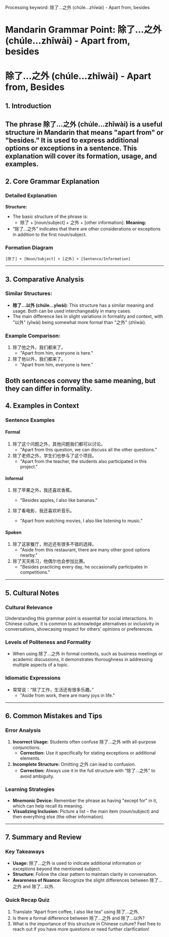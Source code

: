 Processing keyword: 除了...之外 (chúle...zhīwài) - Apart from, besides
# Mandarin Grammar Point: 除了...之外 (chúle...zhīwài) - Apart from, besides
# 除了...之外 (chúle...zhīwài) - Apart from, Besides
## 1. Introduction
The phrase 除了...之外 (chúle...zhīwài) is a useful structure in Mandarin that means "apart from" or "besides." It is used to express additional options or exceptions in a sentence. This explanation will cover its formation, usage, and examples.
---
## 2. Core Grammar Explanation
### Detailed Explanation
**Structure:** 
- The basic structure of the phrase is:
  - 除了 + [noun/subject] + 之外 + [other information].
**Meaning:**
- “除了...之外” indicates that there are other considerations or exceptions in addition to the first noun/subject.
### Formation Diagram
```
[除了] + [Noun/Subject] + [之外] + [Sentence/Information]
```
---
## 3. Comparative Analysis
### Similar Structures:
- **除了...以外 (chúle...yǐwài)**: This structure has a similar meaning and usage. Both can be used interchangeably in many cases. 
- The main difference lies in slight variations in formality and context, with "以外" (yǐwài) being somewhat more formal than "之外" (zhīwài).
### Example Comparison:
1. 除了他之外，我们都来了。
   - "Apart from him, everyone is here."
2. 除了他以外，我们都来了。
   - "Apart from him, everyone is here."
  
Both sentences convey the same meaning, but they can differ in formality.
---
## 4. Examples in Context
### Sentence Examples
#### Formal
1. 除了这个问题之外，其他问题我们都可以讨论。
   - "Apart from this question, we can discuss all the other questions."
2. 除了老师之外，学生们也参与了这个项目。
   - "Apart from the teacher, the students also participated in this project."
#### Informal
1. 除了苹果之外，我还喜欢香蕉。
   - "Besides apples, I also like bananas."
   
2. 除了看电影，我还喜欢听音乐。
   - "Apart from watching movies, I also like listening to music."
#### Spoken
1. 除了这家餐厅，附近还有很多不错的选择。
   - "Aside from this restaurant, there are many other good options nearby."
2. 除了天天练习，他偶尔也会参加比赛。
   - "Besides practicing every day, he occasionally participates in competitions."
---
## 5. Cultural Notes
### Cultural Relevance
Understanding this grammar point is essential for social interactions. In Chinese culture, it is common to acknowledge alternatives or inclusivity in conversations, showcasing respect for others’ opinions or preferences.
### Levels of Politeness and Formality
- When using 除了...之外 in formal contexts, such as business meetings or academic discussions, it demonstrates thoroughness in addressing multiple aspects of a topic.
### Idiomatic Expressions
- 常常说：“除了工作，生活还有很多乐趣。”
  - "Aside from work, there are many joys in life."
---
## 6. Common Mistakes and Tips
### Error Analysis
1. **Incorrect Usage:** Students often confuse 除了...之外 with all-purpose conjunctions.
   - **Correction:** Use it specifically for stating exceptions or additional elements.
2. **Incomplete Structure:** Omitting 之外 can lead to confusion.
   - **Correction:** Always use it in the full structure with “除了...之外” to avoid ambiguity.
### Learning Strategies
- **Mnemonic Device:** Remember the phrase as having "except for" in it, which can help recall its meaning.
- **Visualizing Inclusion:** Picture a list – the main item (noun/subject) and then everything else (the other information).
---
## 7. Summary and Review
### Key Takeaways
- **Usage:** 除了...之外 is used to indicate additional information or exceptions beyond the mentioned subject.
- **Structure:** Follow the clear pattern to maintain clarity in conversation.
- **Awareness of Nuance:** Recognize the slight differences between 除了...之外 and 除了...以外.
### Quick Recap Quiz
1. Translate “Apart from coffee, I also like tea” using 除了...之外.
2. Is there a formal difference between 除了...之外 and 除了...以外?
3. What is the importance of this structure in Chinese culture?
Feel free to reach out if you have more questions or need further clarification!
